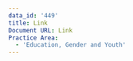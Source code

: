 ```yaml
---
data_id: '449'
title: Link
Document URL: Link
Practice Area:
  - 'Education, Gender and Youth'
---
```

